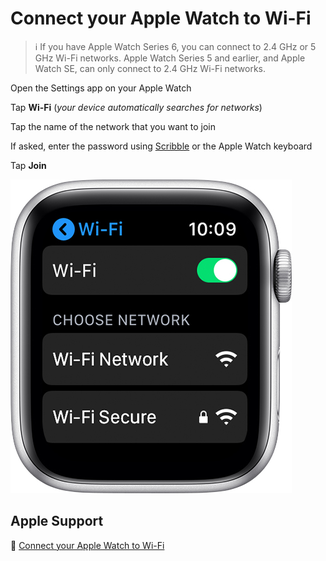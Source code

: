 # Connect your Apple Watch to Wi-Fi

> :information_source: If you have Apple Watch Series 6, you can connect to 2.4 GHz or 5 GHz Wi-Fi networks.
Apple Watch Series 5 and earlier, and Apple Watch SE, can only connect to 2.4 GHz Wi-Fi networks.

Open the Settings app on your Apple Watch

Tap **Wi-Fi** (*your device automatically searches for networks*)

Tap the name of the network that you want to join

If asked, enter the password using [Scribble](https://support.apple.com/kb/HT206907) or the Apple Watch keyboard

Tap **Join**

![watchos5-series4-settings-wifi](jpg/1a04a5406e3b8bcfde22a13874186f08dcc5162a.jpg)

## Apple Support

:link: [Connect your Apple Watch to Wi-Fi](https://support.apple.com/en-us/HT209071)

